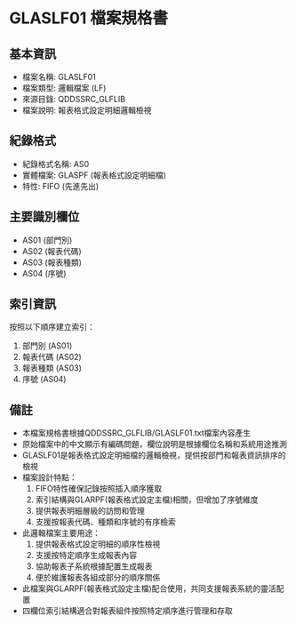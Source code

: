 # GLASLF01 檔案規格書

## 基本資訊
- 檔案名稱: GLASLF01
- 檔案類型: 邏輯檔案 (LF)
- 來源目錄: QDDSSRC_GLFLIB
- 檔案說明: 報表格式設定明細邏輯檢視

## 紀錄格式
- 紀錄格式名稱: AS0
- 實體檔案: GLASPF (報表格式設定明細檔)
- 特性: FIFO (先進先出)

## 主要識別欄位
- AS01 (部門別)
- AS02 (報表代碼)
- AS03 (報表種類)
- AS04 (序號)

## 索引資訊
按照以下順序建立索引：
1. 部門別 (AS01)
2. 報表代碼 (AS02)
3. 報表種類 (AS03)
4. 序號 (AS04)

## 備註
- 本檔案規格書根據QDDSSRC_GLFLIB/GLASLF01.txt檔案內容產生
- 原始檔案中的中文顯示有編碼問題，欄位說明是根據欄位名稱和系統用途推測
- GLASLF01是報表格式設定明細檔的邏輯檢視，提供按部門和報表資訊排序的檢視
- 檔案設計特點：
  1. FIFO特性確保記錄按照插入順序獲取
  2. 索引結構與GLARPF(報表格式設定主檔)相關，但增加了序號維度
  3. 提供報表明細層級的訪問和管理
  4. 支援按報表代碼、種類和序號的有序檢索
- 此邏輯檔案主要用途：
  1. 提供報表格式設定明細的順序性檢視
  2. 支援按特定順序生成報表內容
  3. 協助報表子系統根據配置生成報表
  4. 便於維護報表各組成部分的順序關係
- 此檔案與GLARPF(報表格式設定主檔)配合使用，共同支援報表系統的靈活配置
- 四欄位索引結構適合對報表組件按照特定順序進行管理和存取 